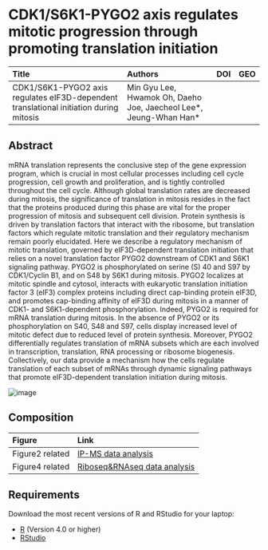 # CDK1/S6K1-PYGO2 axis regulates mitotic progression through promoting translation initiation  
| Title | Authors | DOI | GEO |
:----------|:-------------|:----------|:----------|
| CDK1/S6K1-PYGO2 axis regulates eIF3D-dependent translational initiation during mitosis | Min Gyu Lee, Hwamok Oh, Daeho Joe, Jaecheol Lee*, Jeung-Whan Han* | |  |

## Abstract
mRNA translation represents the conclusive step of the gene expression program, which is crucial in most cellular processes including cell cycle progression, cell growth and proliferation, and is tightly controlled throughout the cell cycle. Although global translation rates are decreased during mitosis, the significance of translation in mitosis resides in the fact that the proteins produced during this phase are vital for the proper progression of mitosis and subsequent cell division. Protein synthesis is driven by translation factors that interact with the ribosome, but translation factors which regulate mitotic translation and their regulatory mechanism remain poorly elucidated. Here we describe a regulatory mechanism of mitotic translation, governed by eIF3D-dependent translation initiation that relies on a novel translation factor PYGO2 downstream of CDK1 and S6K1 signaling pathway. PYGO2 is phosphorylated on serine (S) 40 and S97 by CDK1/Cyclin B1, and on S48 by S6K1 during mitosis. PYGO2 localizes at mitotic spindle and cytosol, interacts with eukaryotic translation initiation factor 3 (eIF3) complex proteins including direct cap-binding protein eIF3D, and promotes cap-binding affinity of eIF3D during mitosis in a manner of CDK1- and S6K1-dependent phosphorylation. Indeed, PYGO2 is required for mRNA translation during mitosis. In the absence of PYGO2 or its phosphorylation on S40, S48 and S97, cells display increased level of mitotic defect due to reduced level of protein synthesis. Moreover, PYGO2 differentially regulates translation of mRNA subsets which are each involved in transcription, translation, RNA processing or ribosome biogenesis. Collectively, our data provide a mechanism how the cells regulate translation of each subset of mRNAs through dynamic signaling pathways that promote eIF3D-dependent translation initiation during mitosis.  

  ![image](https://github.com/DaehoJoe/riboseq_project/assets/82928940/1b40dee6-b613-4a1c-96db-5353844f52d7)
  
## Composition  
| Figure | Link |
:-----------------------|:-------------|  
| Figure2 related	| [IP-MS data analysis](ms_data_processing/) |  
| Figure4 related	| [Riboseq&RNAseq data analysis](riboseq_rnaseq_processing/) |  



## Requirements

Download the most recent versions of R and RStudio for your laptop:  
 - [R](http://lib.stat.cmu.edu/R/CRAN/) (Version 4.0 or higher)
 - [RStudio](https://www.rstudio.com/products/rstudio/download/#download)

